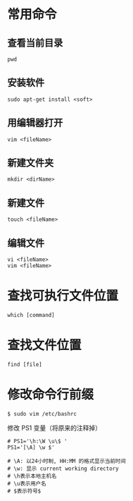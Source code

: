 # 常用命令

## 查看当前目录

```shell
pwd
```

## 安装软件

```shell
sudo apt-get install <soft>
```

## 用编辑器打开

```shell
vim <fileName>
```

## 新建文件夹

```shell
mkdir <dirName>
```

## 新建文件

```shell
touch <fileName>
```

## 编辑文件

```shell
vi <fileName>
vim <fileName>
```

# 查找可执行文件位置

```shell
which [command]
```

# 查找文件位置

```shell
find [file]
```

# 修改命令行前缀

```shell
$ sudo vim /etc/bashrc
```

修改 PS1 变量（将原来的注释掉）

```shell
# PS1='\h:\W \u\$ '
PS1='[\A] \w $'

# \A: 以24小时制, HH:MM 的格式显示当前时间
# \w: 显示 current working directory
# \h表示本地主机名 
# \u表示用户名 
# $表示符号$ 
```



